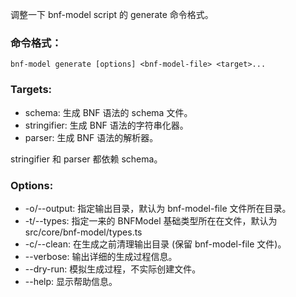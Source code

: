 调整一下 bnf-model script 的 generate 命令格式。

### 命令格式：
```
bnf-model generate [options] <bnf-model-file> <target>...
```

### Targets:
* schema: 生成 BNF 语法的 schema 文件。
* stringifier: 生成 BNF 语法的字符串化器。
* parser: 生成 BNF 语法的解析器。

stringifier 和 parser 都依赖 schema。

### Options:
* -o/--output: 指定输出目录，默认为 bnf-model-file 文件所在目录。
* -t/--types: 指定一来的 BNFModel 基础类型所在在文件，默认为 src/core/bnf-model/types.ts
* -c/--clean: 在生成之前清理输出目录 (保留 bnf-model-file 文件)。
* --verbose: 输出详细的生成过程信息。
* --dry-run: 模拟生成过程，不实际创建文件。
* --help: 显示帮助信息。
